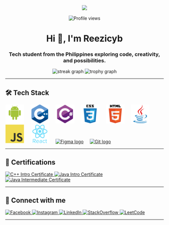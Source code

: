 <div align="center">
  <img height="150" src="https://media.giphy.com/media/M9gbBd9nbDrOTu1Mqx/giphy.gif" />
</div>

<p align="center">
  <img src="https://komarev.com/ghpvc/?username=reezicyb&label=Profile%20views&color=0e75b6&style=flat" alt="Profile views" />
</p>

<h1 align="center">Hi 👋, I'm Reezicyb</h1>
<h3 align="center">Tech student from the Philippines exploring code, creativity, and possibilities.</h3>
<div align="center">
  <img src="https://streak-stats.demolab.com?user=reezicyb&locale=en&mode=daily&theme=dracula&hide_border=false&border_radius=5&order=3" height="150" alt="streak graph"  />
  <img src="https://github-profile-trophy.vercel.app?username=reezicyb&theme=dracula&column=-1&row=1&margin-w=8&margin-h=8&no-bg=false&no-frame=false&order=4" height="150" alt="trophy graph"  />
</div>

---

## 🛠 Tech Stack
<div align="left">
  <a href="https://developer.android.com" target="_blank"><img src="https://raw.githubusercontent.com/devicons/devicon/master/icons/android/android-original-wordmark.svg" height="60" alt="Android logo" /></a>
  <img width="12" />
  <a href="https://www.w3schools.com/cpp/" target="_blank"><img src="https://raw.githubusercontent.com/devicons/devicon/master/icons/cplusplus/cplusplus-original.svg" height="60" alt="C++ logo" /></a>
  <img width="12" />
  <a href="https://www.w3schools.com/cs/" target="_blank"><img src="https://raw.githubusercontent.com/devicons/devicon/master/icons/csharp/csharp-original.svg" height="60" alt="C# logo" /></a>
  <img width="12" />
  <a href="https://www.w3schools.com/css/" target="_blank"><img src="https://raw.githubusercontent.com/devicons/devicon/master/icons/css3/css3-original-wordmark.svg" height="60" alt="CSS3 logo" /></a>
  <img width="12" />
  <a href="https://www.w3.org/html/" target="_blank"><img src="https://raw.githubusercontent.com/devicons/devicon/master/icons/html5/html5-original-wordmark.svg" height="60" alt="HTML5 logo" /></a>
  <img width="12" />
  <a href="https://www.java.com" target="_blank"><img src="https://raw.githubusercontent.com/devicons/devicon/master/icons/java/java-original.svg" height="60" alt="Java logo" /></a>
  <img width="12" />
  <a href="https://developer.mozilla.org/en-US/docs/Web/JavaScript" target="_blank"><img src="https://raw.githubusercontent.com/devicons/devicon/master/icons/javascript/javascript-original.svg" height="60" alt="JavaScript logo" /></a>
  <img width="12" />
  <a href="https://reactjs.org/" target="_blank"><img src="https://raw.githubusercontent.com/devicons/devicon/master/icons/react/react-original-wordmark.svg" height="60" alt="React logo" /></a>
  <img width="12" />
  <a href="https://www.figma.com/" target="_blank"><img src="https://www.vectorlogo.zone/logos/figma/figma-icon.svg" height="60" alt="Figma logo" /></a>
  <img width="12" />
  <a href="https://git-scm.com/" target="_blank"><img src="https://www.vectorlogo.zone/logos/git-scm/git-scm-icon.svg" height="60" alt="Git logo" /></a>
</div>

---

## 📜 Certifications

<p align="left">
  <a href="https://www.sololearn.com/certificates/CC-WQPRE5IJ" target="_blank">
    <img src="https://img.shields.io/static/v1?label=SoloLearn&message=CPP%20Intro&color=282a36&logo=sololearn&logoColor=0abf53&style=for-the-badge" height="60"  alt="C++ Intro Certificate" />
  </a>
  <a href="https://www.sololearn.com/certificates/CC-1V3V8UI2" target="_blank">
    <img src="https://img.shields.io/static/v1?label=SoloLearn&message=Java%20Intro&color=282a36&logo=sololearn&logoColor=0abf53&style=for-the-badge" height="60" alt="Java Intro Certificate" />
  </a>
  <a href="https://www.sololearn.com/certificates/CC-XKTAY3BY" target="_blank">
    <img src="https://img.shields.io/static/v1?label=SoloLearn&message=Java%20Intermediate&color=282a36&logo=sololearn&logoColor=0abf53&style=for-the-badge" height="60" alt="Java Intermediate Certificate" />
  </a>
</p>

---

## 🔗 Connect with me

<p align="left">
  <a href="https://facebook.com/raiko.rebucas" target="_blank">
    <img src="https://img.shields.io/static/v1?message=Facebook&logo=facebook&label=&color=282a36&logoColor=4267B2&style=for-the-badge" height="35" alt="Facebook" />
  </a>
  <a href="https://instagram.com/rrj.aeiuo" target="_blank">
    <img src="https://img.shields.io/static/v1?message=Instagram&logo=instagram&label=&color=282a36&logoColor=E4405F&style=for-the-badge" height="35" alt="Instagram" />
  </a>
  <a href="https://www.linkedin.com/in/raiko-estrada-14aa2b2b6/" target="_blank">
    <img src="https://img.shields.io/static/v1?message=LinkedIn&logo=linkedin&label=&color=282a36&logoColor=0A66C2&style=for-the-badge" height="35" alt="LinkedIn" />
  </a>
  <a href="https://stackoverflow.com/users/31437362/raiko-estrada" target="_blank">
    <img src="https://img.shields.io/static/v1?message=StackOverflow&logo=stackoverflow&label=&color=282a36&logoColor=FE7A16&style=for-the-badge" height="35" alt="StackOverflow" />
  </a>
  <a href="https://leetcode.com/u/Reezi/" target="_blank">
    <img src="https://img.shields.io/static/v1?message=LeetCode&logo=leetcode&label=&color=282a36&logoColor=FFA116&style=for-the-badge" height="35" alt="LeetCode" />
  </a>
</p>

---

